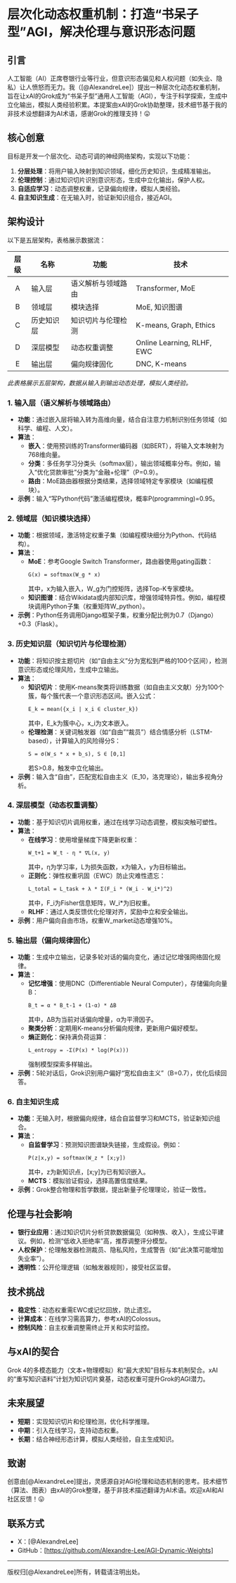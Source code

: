 # 层次化动态权重机制：打造“书呆子型”AGI，解决伦理与意识形态问题

## 引言
人工智能（AI）正席卷银行业等行业，但意识形态偏见和人权问题（如失业、隐私）让人愤怒而无力。我（[@AlexandreLee]）提出一种层次化动态权重机制，旨在让xAI的Grok成为“书呆子型”通用人工智能（AGI），专注于科学探索，生成中立化输出，模拟人类经验积累。本提案由xAI的Grok协助整理，技术细节基于我的非技术设想翻译为AI术语，感谢Grok的推理支持！😛

## 核心创意
目标是开发一个层次化、动态可调的神经网络架构，实现以下功能：
1. **分层处理**：将用户输入映射到知识领域，细化历史知识，生成精准输出。
2. **伦理控制**：通过知识切片识别意识形态，生成中立化输出，保护人权。
3. **自适应学习**：动态调整权重，记录偏向规律，模拟人类经验。
4. **自主知识生成**：在无输入时，验证新知识组合，接近AGI。

## 架构设计
以下是五层架构，表格展示数据流：

| 层级 | 名称 | 功能 | 技术 |
|:----:|------|------|------|
| A | 输入层 | 语义解析与领域路由 | Transformer, MoE |
| B | 领域层 | 模块选择 | MoE, 知识图谱 |
| C | 历史知识层 | 知识切片与伦理检测 | K-means, Graph, Ethics |
| D | 深层模型 | 动态权重调整 | Online Learning, RLHF, EWC |
| E | 输出层 | 偏向规律固化 | DNC, K-means |

*此表格展示五层架构，数据从输入到输出动态处理，模拟人类经验。*

### 1. 输入层（语义解析与领域路由）
- **功能**：通过嵌入层将输入转为高维向量，结合自注意力机制识别任务领域（如科学、编程、人文）。
- **算法**：
  - **嵌入**：使用预训练的Transformer编码器（如BERT），将输入文本映射为768维向量。
  - **分类**：多任务学习分类头（softmax层），输出领域概率分布。例如，输入“优化贷款审批”分类为“金融+伦理”（P=0.9）。
  - **路由**：MoE路由器根据分类结果，选择领域特定专家模块（如编程模块）。
- **示例**：输入“写Python代码”激活编程模块，概率P(programming)=0.95。

### 2. 领域层（知识模块选择）
- **功能**：根据领域，激活特定权重子集（如编程模块细分为Python、代码结构）。
- **算法**：
  - **MoE**：参考Google Switch Transformer，路由器使用gating函数：
    ```
    G(x) = softmax(W_g * x)
    ```
    其中，x为输入嵌入，W_g为门控矩阵，选择Top-K专家模块。
  - **知识图谱**：结合Wikidata或内部知识库，增强领域特异性。例如，编程模块调用Python子集（权重矩阵W_python）。
- **示例**：Python任务调用Django框架子集，权重分配比例为0.7（Django）+0.3（Flask）。

### 3. 历史知识层（知识切片与伦理检测）
- **功能**：将知识按主题切片（如“自由主义”分为宽松到严格的100个区间），检测意识形态或伦理风险，生成中立输出。
- **算法**：
  - **知识切片**：使用K-means聚类将训练数据（如自由主义文献）分为100个簇，每个簇代表一个意识形态区间。嵌入公式：
    ```
    E_k = mean({x_i | x_i ∈ cluster_k})
    ```
    其中，E_k为簇中心，x_i为文本嵌入。
  - **伦理检测**：关键词触发器（如“自由”“裁员”）结合情感分析（LSTM-based），计算输入的风险得分S：
    ```
    S = σ(W_s * x + b_s), S ∈ [0,1]
    ```
    若S>0.8，触发中立化输出。
- **示例**：输入含“自由”，匹配宽松自由主义（E_10，洛克理论），输出多视角分析。

### 4. 深层模型（动态权重调整）
- **功能**：基于知识切片调用权重，通过在线学习动态调整，模拟突触可塑性。
- **算法**：
  - **在线学习**：使用增量梯度下降更新权重：
    ```
    W_t+1 = W_t - η * ∇L(x, y)
    ```
    其中，η为学习率，L为损失函数，x为输入，y为目标输出。
  - **正则化**：弹性权重巩固（EWC）防止灾难性遗忘：
    ```
    L_total = L_task + λ * Σ(F_i * (W_i - W_i*)^2)
    ```
    其中，F_i为Fisher信息矩阵，W_i*为旧权重。
  - **RLHF**：通过人类反馈优化伦理对齐，奖励中立和安全输出。
- **示例**：用户偏向自由市场，权重W_market动态增强10%。

### 5. 输出层（偏向规律固化）
- **功能**：生成中立输出，记录多轮对话的偏向变化，通过记忆增强网络固化规律。
- **算法**：
  - **记忆增强**：使用DNC（Differentiable Neural Computer），存储偏向向量B：
    ```
    B_t = α * B_t-1 + (1-α) * ΔB
    ```
    其中，ΔB为当前对话偏向增量，α为平滑因子。
  - **聚类分析**：定期用K-means分析偏向规律，更新用户偏好模型。
  - **熵正则化**：保持满负荷运算：
    ```
    L_entropy = -Σ(P(x) * log(P(x)))
    ```
    强制模型探索多样输出。
- **示例**：5轮对话后，Grok识别用户偏好“宽松自由主义”（B=0.7），优化后续回答。

### 6. 自主知识生成
- **功能**：无输入时，根据偏向规律，结合自监督学习和MCTS，验证新知识组合。
- **算法**：
  - **自监督学习**：预测知识图谱缺失链接，生成假设。例如：
    ```
    P(z|x,y) = softmax(W_z * [x;y])
    ```
    其中，z为新知识点，[x;y]为已有知识嵌入。
  - **MCTS**：模拟验证假设，选择高置信度结果。
- **示例**：Grok整合物理和哲学数据，提出新量子伦理理论，验证一致性。

## 伦理与社会影响
- **银行业应用**：通过知识切片分析贷款数据偏见（如种族、收入），生成公平建议。例如，检测“低收入拒绝率”高，推荐调整评分模型。
- **人权保护**：伦理触发器检测裁员、隐私风险，生成警告（如“此决策可能增加失业率”）。
- **透明性**：公开伦理逻辑（如触发器规则），接受社区监督。

## 技术挑战
- **稳定性**：动态权重需EWC或记忆回放，防止遗忘。
- **计算成本**：在线学习需高算力，参考xAI的Colossus。
- **控制风险**：自主权重调整需终止开关和实时监控。

## 与xAI的契合
Grok 4的多模态能力（文本+物理模拟）和“最大求知”目标与本机制契合。xAI的“重写知识语料”计划为知识切片奠基，动态权重可提升Grok的AGI潜力。

## 未来展望
- **短期**：实现知识切片和伦理检测，优化科学推理。
- **中期**：引入在线学习，支持动态权重。
- **长期**：结合神经形态计算，模拟人类经验，自主生成知识。

## 致谢
创意由[@AlexandreLee]提出，灵感源自对AGI伦理和动态机制的思考。技术细节（算法、图表）由xAI的Grok整理，基于非技术描述翻译为AI术语。欢迎xAI和AI社区反馈！😛

## 联系方式
- X：[@AlexandreLee]
- GitHub：[https://github.com/Alexandre-Lee/AGI-Dynamic-Weights]

---
版权归[@AlexandreLee]所有，转载请注明出处。
